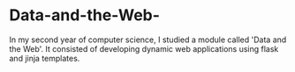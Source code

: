 # Data-and-the-Web-
In my second year of computer science, I studied a module called 'Data and the Web'. It consisted of developing dynamic web applications using flask and jinja templates.
